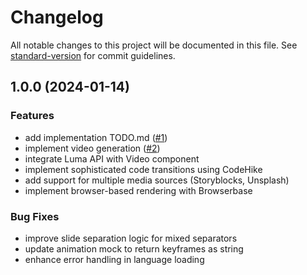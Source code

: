 # Changelog

All notable changes to this project will be documented in this file. See [standard-version](https://github.com/conventional-changelog/standard-version) for commit guidelines.

## 1.0.0 (2024-01-14)

### Features

* add implementation TODO.md ([#1](https://github.com/ai-primitives/motion.md/pull/1))
* implement video generation ([#2](https://github.com/ai-primitives/motion.md/pull/2))
* integrate Luma API with Video component
* implement sophisticated code transitions using CodeHike
* add support for multiple media sources (Storyblocks, Unsplash)
* implement browser-based rendering with Browserbase

### Bug Fixes

* improve slide separation logic for mixed separators
* update animation mock to return keyframes as string
* enhance error handling in language loading
